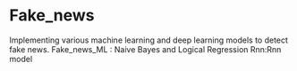 # Fake_news
Implementing various machine learning and deep learning models to detect fake news.
Fake_news_ML : Naive Bayes and Logical Regression
Rnn:Rnn model
